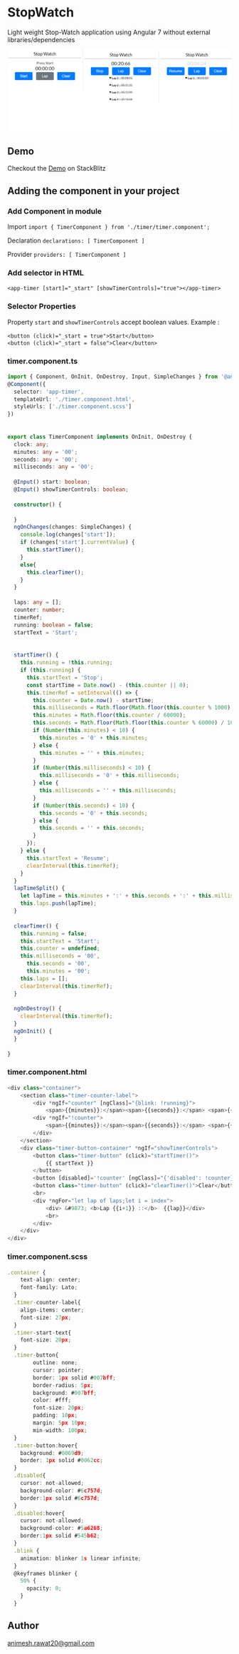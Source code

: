 # StopWatch

Light weight Stop-Watch application using Angular 7 without external libraries/dependencies

![alt text](img/stopwatch.png)

## Demo

Checkout the [Demo](https://split-lap-stopwatch.stackblitz.io/) on StackBlitz

## Adding the component in your project

### Add Component in module
Import
`
import { TimerComponent } from './timer/timer.component';
`

Declaration
`
declarations: [
    TimerComponent
  ]
`

Provider
`
providers: [ TimerComponent ]
`

### Add selector in HTML
```
<app-timer [start]="_start" [showTimerControls]="true"></app-timer>
```
### Selector Properties
Property `start` and `showTimerControls` accept boolean values.
Example : 
```
<button (click)="_start = true">Start</button>
<button (click)="_start = false">Clear</button>
```
### timer.component.ts
``` typescript
import { Component, OnInit, OnDestroy, Input, SimpleChanges } from '@angular/core';
@Component({
  selector: 'app-timer',
  templateUrl: './timer.component.html',
  styleUrls: ['./timer.component.scss']
})


export class TimerComponent implements OnInit, OnDestroy {
  clock: any;
  minutes: any = '00';
  seconds: any = '00';
  milliseconds: any = '00';

  @Input() start: boolean;
  @Input() showTimerControls: boolean;

  constructor() {

  }
  ngOnChanges(changes: SimpleChanges) {
    console.log(changes['start']);
    if (changes['start'].currentValue) {
      this.startTimer();
    }
    else{
      this.clearTimer();
    }
  }

  laps: any = [];
  counter: number;
  timerRef;
  running: boolean = false;
  startText = 'Start';


  startTimer() {
    this.running = !this.running;
    if (this.running) {
      this.startText = 'Stop';
      const startTime = Date.now() - (this.counter || 0);
      this.timerRef = setInterval(() => {
        this.counter = Date.now() - startTime;
        this.milliseconds = Math.floor(Math.floor(this.counter % 1000) / 10).toFixed(0);
        this.minutes = Math.floor(this.counter / 60000);
        this.seconds = Math.floor(Math.floor(this.counter % 60000) / 1000).toFixed(0);
        if (Number(this.minutes) < 10) {
          this.minutes = '0' + this.minutes;
        } else {
          this.minutes = '' + this.minutes;
        }
        if (Number(this.milliseconds) < 10) {
          this.milliseconds = '0' + this.milliseconds;
        } else {
          this.milliseconds = '' + this.milliseconds;
        }
        if (Number(this.seconds) < 10) {
          this.seconds = '0' + this.seconds;
        } else {
          this.seconds = '' + this.seconds;
        }
      });
    } else {
      this.startText = 'Resume';
      clearInterval(this.timerRef);
    }
  }
  lapTimeSplit() {
    let lapTime = this.minutes + ':' + this.seconds + ':' + this.milliseconds;
    this.laps.push(lapTime);
  }

  clearTimer() {
    this.running = false;
    this.startText = 'Start';
    this.counter = undefined;
    this.milliseconds = '00',
      this.seconds = '00',
      this.minutes = '00';
    this.laps = [];
    clearInterval(this.timerRef);
  }

  ngOnDestroy() {
    clearInterval(this.timerRef);
  }
  ngOnInit() {
  }

}
```

### timer.component.html
``` typescript
<div class="container">
	<section class="timer-counter-label">
		<div *ngIf="counter" [ngClass]="{blink: !running}">
			<span>{{minutes}}:</span><span>{{seconds}}:</span> <span>{{milliseconds}}</span> </div>
		<div *ngIf="!counter">
			<span>{{minutes}}:</span><span>{{seconds}}:</span> <span>{{milliseconds}}</span>
		</div>
	</section>
	<div class="timer-button-container" *ngIf="showTimerControls">
		<button class="timer-button" (click)="startTimer()">
			{{ startText }}
		</button>
		<button [disabled]='!counter' [ngClass]="{'disabled': !counter}" class="timer-button" (click)="lapTimeSplit()">Lap</button>
		<button class="timer-button" (click)="clearTimer()">Clear</button>
		<br>
		<div *ngFor="let lap of laps;let i = index">
			<div> &#9873; <b>Lap {{i+1}} ::</b>  {{lap}}</div>
			<br>
		</div>
	</div>
</div>
```

### timer.component.scss
``` typescript
.container {
    text-align: center;
    font-family: Lato;
  }
  .timer-counter-label{
    align-items: center;
    font-size: 27px;
  }
  .timer-start-text{
    font-size: 20px;
  }
  .timer-button{
        outline: none;
        cursor: pointer;
        border: 1px solid #007bff;
        border-radius: 5px;
        background: #007bff;
        color: #fff;
        font-size: 20px;
        padding: 10px;
        margin: 5px 10px;
        min-width: 100px;
  }
  .timer-button:hover{
    background: #0069d9;
    border: 1px solid #0062cc;
  }
  .disabled{
    cursor: not-allowed;
    background-color: #6c757d;
    border:1px solid #6c757d;
  }
  .disabled:hover{
    cursor: not-allowed;
    background-color: #5a6268;
    border:1px solid #545b62;
  }
  .blink {
    animation: blinker 1s linear infinite;
  }
  @keyframes blinker {
    50% {
      opacity: 0;
    }
  }
```


## Author

animesh.rawat20@gmail.com
